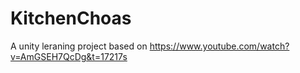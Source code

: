 # KitchenChoas
 A unity leraning project based on https://www.youtube.com/watch?v=AmGSEH7QcDg&t=17217s
